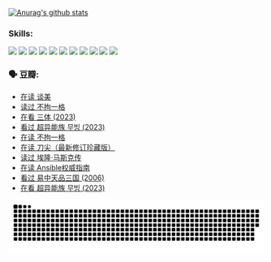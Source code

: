 
[![Anurag's github stats](https://github-readme-stats.vercel.app/api?username=w940853815)](https://github.com/anuraghazra/github-readme-stats)

### Skills:

<code><img height="32" src="https://cdn.jsdelivr.net/npm/simple-icons@v5/icons/python.svg"></code>
<code><img height="32" src="https://cdn.jsdelivr.net/npm/simple-icons@v5/icons/javascript.svg"></code>
<code><img height="32" src="https://cdn.jsdelivr.net/npm/simple-icons@v5/icons/django.svg"></code>
<code><img height="32" src="https://cdn.jsdelivr.net/npm/simple-icons@v5/icons/flask.svg"></code>
<code><img height="32" src="https://cdn.jsdelivr.net/npm/simple-icons@v5/icons/vuetify.svg"></code>
<code><img height="32" src="https://cdn.jsdelivr.net/npm/simple-icons@v5/icons/git.svg"></code>
<code><img height="32" src="https://cdn.jsdelivr.net/npm/simple-icons@v5/icons/docker.svg"></code>
<code><img height="32" src="https://cdn.jsdelivr.net/npm/simple-icons@v5/icons/postgresql.svg"></code>
<code><img height="32" src="https://cdn.jsdelivr.net/npm/simple-icons@v5/icons/elasticsearch.svg"></code>
<code><img height="32" src="https://cdn.jsdelivr.net/npm/simple-icons@v5/icons/macos.svg"></code>
<code><img height="32" src="https://cdn.jsdelivr.net/npm/simple-icons@v5/icons/linux.svg"></code>

### 🗣 豆瓣:

<!-- DOUBAN-ACTIVITIES:START -->
- [在读 谈美](https://www.douban.com/people/136069238/status/4560861771/?_i=11570393)
- [读过 不拘一格](https://www.douban.com/people/136069238/status/4560861445/?_i=11570393)
- [在看 三体‎ (2023)](https://www.douban.com/people/136069238/status/4558185093/?_i=11570393)
- [看过 超异能族 무빙‎ (2023)](https://www.douban.com/people/136069238/status/4556824186/?_i=11570393)
- [在读 不拘一格](https://www.douban.com/people/136069238/status/4541712161/?_i=11570393)
- [在读 刀尖（最新修订珍藏版）](https://www.douban.com/people/136069238/status/4541711339/?_i=11570393)
- [读过 埃隆·马斯克传](https://www.douban.com/people/136069238/status/4541710351/?_i=11570393)
- [在读 Ansible权威指南](https://www.douban.com/people/136069238/status/4539151450/?_i=11570393)
- [看过 易中天品三国‎ (2006)](https://www.douban.com/people/136069238/status/4529910812/?_i=11570393)
- [在看 超异能族 무빙‎ (2023)](https://www.douban.com/people/136069238/status/4527291077/?_i=11570393)
<!-- DOUBAN-ACTIVITIES:END -->


![Snake animation](https://raw.githubusercontent.com/w940853815/w940853815/output/github-contribution-grid-snake.svg)

<!--
**w940853815/w940853815** is a ✨ _special_ ✨ repository because its `README.md` (this file) appears on your GitHub profile.

Here are some ideas to get you started:

- 🔭 I’m currently working on ...
- 🌱 I’m currently learning ...
- 👯 I’m looking to collaborate on ...
- 🤔 I’m looking for help with ...
- 💬 Ask me about ...
- 📫 How to reach me: ...
- 😄 Pronouns: ...
- ⚡ Fun fact: ...
-->
